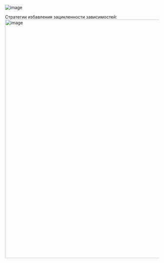 ![image](https://github.com/mrdizlike/learn-dependency-injection/assets/37239052/2a6e757e-3920-472f-ad5c-bd9379fbc4e1)

Стратегии избавления зацикленности зависимостей:
<img width="784" alt="image" src="https://github.com/mrdizlike/learn-dependency-injection/assets/37239052/23ddf5c3-4325-405f-af5a-19e1c475ca13">
